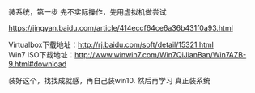 装系统，第一步
先不实际操作，先用虚拟机做尝试

https://jingyan.baidu.com/article/414eccf64ce6a36b431f0a93.html

Virtualbox下载地址：http://rj.baidu.com/soft/detail/15321.html<br>
Win7 ISO下载地址：http://www.winwin7.com/Win7QiJianBan/Win7AZB-9.html#download

装好这个，找找成就感，再自己装win10.
然后再学习
真正装系统
